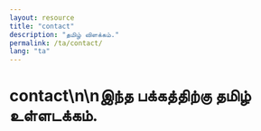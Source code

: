 ```yaml
---
layout: resource
title: "contact"
description: "தமிழ் விளக்கம்."
permalink: /ta/contact/
lang: "ta"
---
```


# contact\n\nஇந்த பக்கத்திற்கு தமிழ் உள்ளடக்கம்.
